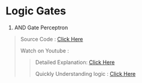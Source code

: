 # Logic Gates

1. AND Gate Perceptron
> Source Code : [Click Here](./AND_GATE_Perceptron.py)
> 
> Watch on Youtube : 
>> Detailed Explanation: [Click Here](https://www.youtube.com/watch?v=xJio81x7gnE)
>> 
>> Quickly Understanding logic : [Click Here](https://www.youtube.com/watch?v=5A7zmmo4KFk)
